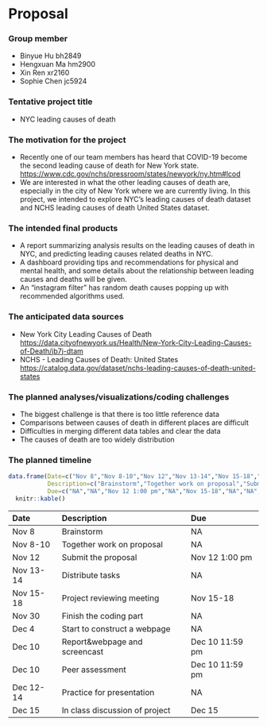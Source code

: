 Proposal
================

### Group member

-   Binyue Hu bh2849
-   Hengxuan Ma hm2900
-   Xin Ren xr2160
-   Sophie Chen jc5924

### Tentative project title

-   NYC leading causes of death

### The motivation for the project

-   Recently one of our team members has heard that COVID-19 become the
    second leading cause of death for New York state.
    <https://www.cdc.gov/nchs/pressroom/states/newyork/ny.htm#lcod>
-   We are interested in what the other leading causes of death are,
    especially in the city of New York where we are currently living. In
    this project, we intended to explore NYC’s leading causes of death
    dataset and NCHS leading causes of death United States dataset.

### The intended final products

-   A report summarizing analysis results on the leading causes of death
    in NYC, and predicting leading causes related deaths in NYC.
-   A dashboard providing tips and recommendations for physical and
    mental health, and some details about the relationship between
    leading causes and deaths will be given.
-   An “instagram filter” has random death causes popping up with
    recommended algorithms used.

### The anticipated data sources

-   New York City Leading Causes of Death
    <https://data.cityofnewyork.us/Health/New-York-City-Leading-Causes-of-Death/jb7j-dtam>
-   NCHS - Leading Causes of Death: United States
    <https://catalog.data.gov/dataset/nchs-leading-causes-of-death-united-states>

### The planned analyses/visualizations/coding challenges

-   The biggest challenge is that there is too little reference data
-   Comparisons between causes of death in different places are
    difficult
-   Difficulties in merging different data tables and clear the data
-   The causes of death are too widely distribution

### The planned timeline

``` r
data.frame(Date=c("Nov 8","Nov 8-10","Nov 12","Nov 13-14","Nov 15-18","Nov 30","Dec 4","Dec 10","Dec 10","Dec 12-14","Dec 15"),
           Description=c("Brainstorm","Together work on proposal","Submit the proposal","Distribute tasks","Project reviewing meeting","Finish the coding part","Start to construct a webpage","Report&webpage and screencast","Peer assessment","Practice for presentation","In class discussion of project"),
           Due=c("NA","NA","Nov 12 1:00 pm","NA","Nov 15-18","NA","NA","Dec 10 11:59 pm","Dec 10 11:59 pm","NA","Dec 15")) %>% 
  knitr::kable()
```

| Date      | Description                    | Due             |
|:----------|:-------------------------------|:----------------|
| Nov 8     | Brainstorm                     | NA              |
| Nov 8-10  | Together work on proposal      | NA              |
| Nov 12    | Submit the proposal            | Nov 12 1:00 pm  |
| Nov 13-14 | Distribute tasks               | NA              |
| Nov 15-18 | Project reviewing meeting      | Nov 15-18       |
| Nov 30    | Finish the coding part         | NA              |
| Dec 4     | Start to construct a webpage   | NA              |
| Dec 10    | Report&webpage and screencast  | Dec 10 11:59 pm |
| Dec 10    | Peer assessment                | Dec 10 11:59 pm |
| Dec 12-14 | Practice for presentation      | NA              |
| Dec 15    | In class discussion of project | Dec 15          |

